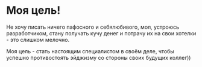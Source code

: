 # Моя цель!

Не хочу писать ничего пафосного и себялюбивого, мол, устроюсь разработчиком, стану получать кучу денег и потрачу их на свои хотелки - это слишком мелочно. 

Моя цель - стать настоящим специалистом в своём деле, чтобы  успешно противостоять эйджизму со стороны своих будущих коллег))